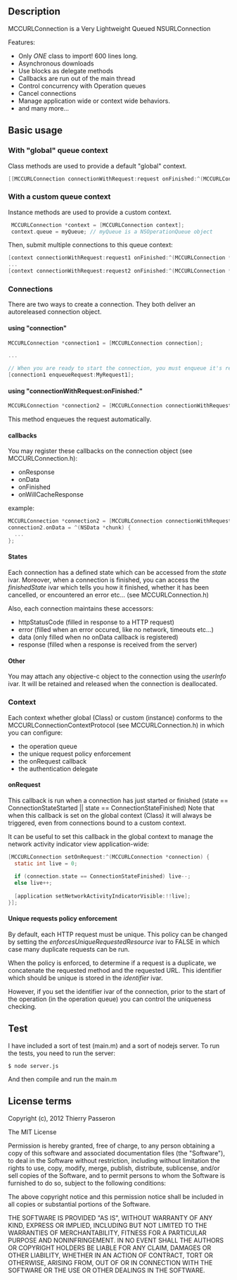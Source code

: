 ## Description

MCCURLConnection is a Very Lightweight Queued NSURLConnection

Features:

* Only _ONE_ class to import! 600 lines long.
* Asynchronous downloads
* Use blocks as delegate methods
* Callbacks are run out of the main thread
* Control concurrency with Operation queues
* Cancel connections
* Manage application wide or context wide behaviors.
* and many more...


## Basic usage

### With "global" queue context 

Class methods are used to provide a default "global" context.

```objective-c
[[MCCURLConnection connectionWithRequest:request onFinished:^(MCCURLConnection *connection) { ... }];
```


### With a custom queue context

Instance methods are used to provide a custom context. 

```objective-c
 MCCURLConnection *context = [MCCURLConnection context];
 context.queue = myQueue; // myQueue is a NSOperationQueue object
```

Then, submit multiple connections to this queue context:

```objective-c
[context connectionWithRequest:request1 onFinished:^(MCCURLConnection *connection) { ... }];
...
[context connectionWithRequest:request2 onFinished:^(MCCURLConnection *connection) { ... }];
```

### Connections

There are two ways to create a connection. They both deliver an autoreleased connection object.

#### using "connection"

```objective-c
MCCURLConnection *connection1 = [MCCURLConnection connection]; 

...

// When you are ready to start the connection, you must enqueue it's request:
[connection1 enqueueRequest:MyRequest1];
```

#### using "connectionWithRequest:onFinished:"

```objective-c
MCCURLConnection *connection2 = [MCCURLConnection connectionWithRequest:MyRequest2 onFinished:^(MCCURLConnection *connection) { ... }];
```

This method enqueues the request automatically. 


####  callbacks
You may register these callbacks on the connection object (see MCCURLConnection.h):

* onResponse
* onData
* onFinished
* onWillCacheResponse

example:
```objective-c
MCCURLConnection *connection2 = [MCCURLConnection connectionWithRequest:MyRequest2 onFinished:^(MCCURLConnection *connection) { ... }];
connection2.onData = ^(NSData *chunk) {
  ...
};
```

#### States

Each connection has a defined state which can be accessed from the _state_ ivar.
Moreover, when a connection is finished, you can access the _finishedState_ ivar which tells you how it finished, whether it has been cancelled, or encountered an error etc... (see MCCURLConnection.h)

Also, each connection maintains these accessors: 

* httpStatusCode (filled in response to a HTTP request)
* error (filled when an error occured, like no network, timeouts etc...)
* data (only filled when no onData callback is registered)
* response (filled when a response is received from the server)

#### Other

You may attach any objective-c object to the connection using the _userInfo_ ivar. It will be retained and released when the connection is deallocated.

### Context

Each context whether global (Class) or custom (instance) conforms to the MCCURLConnectionContextProtocol (see MCCURLConnection.h) in which you can configure:

* the operation queue
* the unique request policy enforcement
* the onRequest callback
* the authentication delegate


#### onRequest

This callback is run when a connection has just started or finished (state == ConnectionStateStarted || state == ConnectionStateFinished)
Note that when this callback is set on the global context (Class) it will always be triggered, even from connections bound to a custom context. 

It can be useful to set this callback in the global context to manage the network activity indicator view application-wide:

```objective-c
[MCCURLConnection setOnRequest:^(MCCURLConnection *connection) { 
  static int live = 0;
  
  if (connection.state == ConnectionStateFinished) live--;
  else live++;
  
  [application setNetworkActivityIndicatorVisible:!!live];
}];
```


#### Unique requests policy enforcement

By default, each HTTP request must be unique. This policy can be changed by setting the _enforcesUniqueRequestedResource_ ivar to FALSE in which case many duplicate requests can be run. 

When the policy is enforced, to determine if a request is a duplicate, we concatenate the requested method and the requested URL. This identifier which should be unique is stored in the _identifier_ ivar.

However, if you set the identifier ivar of the connection, prior to the start of the operation (in the operation queue) you can control the uniqueness checking.


## Test
I have included a sort of test (main.m) and a sort of nodejs server. 
To run the tests, you need to run the server:

```
$ node server.js
```

And then compile and run the main.m

## License terms

Copyright (c), 2012 Thierry Passeron

The MIT License

Permission is hereby granted, free of charge, to any person obtaining a copy of this software and associated documentation files (the "Software"), to deal in the Software without restriction, including without limitation the rights to use, copy, modify, merge, publish, distribute, sublicense, and/or sell copies of the Software, and to permit persons to whom the Software is furnished to do so, subject to the following conditions:

The above copyright notice and this permission notice shall be included in all copies or substantial portions of the Software.

THE SOFTWARE IS PROVIDED "AS IS", WITHOUT WARRANTY OF ANY KIND, EXPRESS OR IMPLIED, INCLUDING BUT NOT LIMITED TO THE WARRANTIES OF MERCHANTABILITY, FITNESS FOR A PARTICULAR PURPOSE AND NONINFRINGEMENT. IN NO EVENT SHALL THE AUTHORS OR COPYRIGHT HOLDERS BE LIABLE FOR ANY CLAIM, DAMAGES OR OTHER LIABILITY, WHETHER IN AN ACTION OF CONTRACT, TORT OR OTHERWISE, ARISING FROM, OUT OF OR IN CONNECTION WITH THE SOFTWARE OR THE USE OR OTHER DEALINGS IN THE SOFTWARE.
